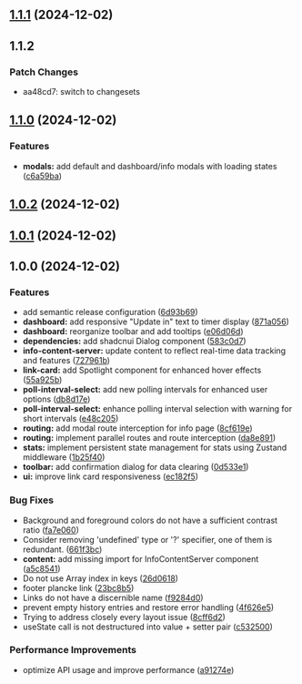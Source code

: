 ## [1.1.1](https://github.com/kWAYTV/banz-club/compare/v1.1.0...v1.1.1) (2024-12-02)

## 1.1.2

### Patch Changes

- aa48cd7: switch to changesets

## [1.1.0](https://github.com/kWAYTV/banz-club/compare/v1.0.1...v1.1.0) (2024-12-02)

### Features

- **modals:** add default and dashboard/info modals with loading states
  ([c6a59ba](https://github.com/kWAYTV/banz-club/commit/c6a59ba0f4bcbd0f87b1daddbe53d1e7a96ec0ab))

## [1.0.2](https://github.com/kWAYTV/banz-club/compare/v1.0.1...v1.0.2) (2024-12-02)

## [1.0.1](https://github.com/kWAYTV/banz-club/compare/v1.0.0...v1.0.1) (2024-12-02)

## 1.0.0 (2024-12-02)

### Features

- add semantic release configuration
  ([6d93b69](https://github.com/kWAYTV/banz-club/commit/6d93b69f2b1def8ed036de1660f0d63769e2cd48))
- **dashboard:** add responsive "Update in" text to timer display
  ([871a056](https://github.com/kWAYTV/banz-club/commit/871a0568fcf6210ac56de62390135c982422426a))
- **dashboard:** reorganize toolbar and add tooltips
  ([e06d06d](https://github.com/kWAYTV/banz-club/commit/e06d06de5b7a3ac7de8e28eb1b10d393374d35ad))
- **dependencies:** add shadcnui Dialog component
  ([583c0d7](https://github.com/kWAYTV/banz-club/commit/583c0d7cc01e8bddffcec8376c98dcede7288eae))
- **info-content-server:** update content to reflect real-time data tracking and
  features
  ([727961b](https://github.com/kWAYTV/banz-club/commit/727961b9b1eb09b6a2231921794b4a926f2cd18e))
- **link-card:** add Spotlight component for enhanced hover effects
  ([55a925b](https://github.com/kWAYTV/banz-club/commit/55a925bca738eed4bca9f6ba6801c43e74833736))
- **poll-interval-select:** add new polling intervals for enhanced user options
  ([db8d17e](https://github.com/kWAYTV/banz-club/commit/db8d17e0f8ddfdea3b95ce4ee092380c59757345))
- **poll-interval-select:** enhance polling interval selection with warning for
  short intervals
  ([e48c205](https://github.com/kWAYTV/banz-club/commit/e48c20584fe4074a4241a31e24c2029ef5354324))
- **routing:** add modal route interception for info page
  ([8cf619e](https://github.com/kWAYTV/banz-club/commit/8cf619ed8a74c8e3025bac0a91e9a1483a7594ee))
- **routing:** implement parallel routes and route interception
  ([da8e891](https://github.com/kWAYTV/banz-club/commit/da8e891a4235327e3fad5682be18a9ff2436b4da))
- **stats:** implement persistent state management for stats using Zustand
  middleware
  ([1b25f40](https://github.com/kWAYTV/banz-club/commit/1b25f40ecc349130f293e3f75a5881a5d272776e))
- **toolbar:** add confirmation dialog for data clearing
  ([0d533e1](https://github.com/kWAYTV/banz-club/commit/0d533e1a9332a94c52fd681dda838691128a3292))
- **ui:** improve link card responsiveness
  ([ec182f5](https://github.com/kWAYTV/banz-club/commit/ec182f54cbded17301cd23f6690533f8826f167e))

### Bug Fixes

- Background and foreground colors do not have a sufficient contrast ratio
  ([fa7e060](https://github.com/kWAYTV/banz-club/commit/fa7e060b5c017614346e14c6befb068e65b7fa5b))
- Consider removing 'undefined' type or '?' specifier, one of them is redundant.
  ([661f3bc](https://github.com/kWAYTV/banz-club/commit/661f3bcfc8750d913a72ccbd72eb90fa48fcdf7b))
- **content:** add missing import for InfoContentServer component
  ([a5c8541](https://github.com/kWAYTV/banz-club/commit/a5c8541b8a4575c4457a19a347c9d0e0642a2a7c))
- Do not use Array index in keys
  ([26d0618](https://github.com/kWAYTV/banz-club/commit/26d06184c4d2d20e7024e4e3c09ea37893920037))
- footer plancke link
  ([23bc8b5](https://github.com/kWAYTV/banz-club/commit/23bc8b554024cd29955e43fdb0f87b65b902e9f0))
- Links do not have a discernible name
  ([f9284d0](https://github.com/kWAYTV/banz-club/commit/f9284d0987501a2a7523ba79209674e7e1cbdbb7))
- prevent empty history entries and restore error handling
  ([4f626e5](https://github.com/kWAYTV/banz-club/commit/4f626e599b35c83e13f1cf392dffc2586316090a))
- Trying to address closely every layout issue
  ([8cff6d2](https://github.com/kWAYTV/banz-club/commit/8cff6d2e062363cc86401baa7c327e9635345ed6))
- useState call is not destructured into value + setter pair
  ([c532500](https://github.com/kWAYTV/banz-club/commit/c532500930bf512084a3772d85ec8d15500c0a8d))

### Performance Improvements

- optimize API usage and improve performance
  ([a91274e](https://github.com/kWAYTV/banz-club/commit/a91274ef17f43d93e7df54994a27e8258dd94d70))
